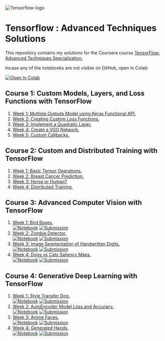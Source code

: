 
![Tensorflow-logo](https://camo.githubusercontent.com/aeb4f612bd9b40d81c62fcbebd6db44a5d4344b8b962be0138817e18c9c06963/68747470733a2f2f7777772e74656e736f72666c6f772e6f72672f696d616765732f74665f6c6f676f5f686f72697a6f6e74616c2e706e67)

# Tensorflow : Advanced Techniques Solutions

This repository contains my solutions for the Coursera course [TensorFlow: Advanced Techniques Specialization.](https://www.coursera.org/specializations/tensorflow-advanced-techniques)  

Incase any of the notebooks are not visible on GitHub, open in Colab:



[![Open In Colab](https://colab.research.google.com/assets/colab-badge.svg)](https://colab.research.google.com/github/shreyasvedpathak/Tensorflow-Advanced-Techniques-Solutions/blob/master)


## Course 1: Custom Models, Layers, and Loss Functions with TensorFlow

1. [Week 1: Multiple Outputs Model using Keras Functional API.](Course-1/../Course%201/Week1_Assignment.ipynb)
2. [Week 2: Creating Custom Loss Functions.](Course-1/../Course%201/Week2_Assignment.ipynb)
3. [Week 3: Implement a Quadratic Layer.](Course-1/../Course%201/Week3_Assignment.ipynb)
4. [Week 4: Create a VGG Network.](Course-1/../Course%201/Week4_Assignment.ipynb)
5. [Week 5: Custom Callbacks.](Course-1/../Course%201/../Course%201/Week5_Bonus%20Notebook.ipynb)

## Course 2: Custom and Distributed Training with TensorFlow

1. [Week 1: Basic Tensor Operations.](Course-2/../Course%202/Week1_Assignment.ipynb)
2. [Week 2: Breast Cancer Prediction.](Course-2/../Course%202/Week2_Assignment.ipynb)
3. [Week 3: Horse or Human?](Course-2/../Course%202/Week3_Assignment.ipynb)
4. [Week 4: Distributed Training.](Course-2/../Course%202/Week4_Assignment.ipynb)

## Course 3: Advanced Computer Vision with TensorFlow

1. [Week 1: Bird Boxes.](Course-3/../Course%203/Week%201/)  
   [![Notebook](https://img.shields.io/badge/-Notebook-blue)](Course-3/../Course%203/Week%201/Week1_Assignment.ipynb)
   [![Submission](https://img.shields.io/badge/-birds.h5-brightgreen)](Course-3/../Course%203/Week%201/birds.h5) 
2. [Week 2: Zombie Detector.](Course-3/../Course%203/Week%202/)  
   [![Notebook](https://img.shields.io/badge/-Notebook-blue)](Course-3/../Course%203/Week%202/Week2_Assignment.ipynb)
   [![Submission](https://img.shields.io/badge/-results.data-brightgreen)](Course-3/../Course%203/Week%202/results.data)
3. [Week 3: Image Segmentation of Handwritten Digits.](Course-3/../Course%203/Week%203/)  
   [![Notebook](https://img.shields.io/badge/-Notebook-blue)](Course-3/../Course%203/Week%203/Week3_Assignment.ipynb)
   [![Submission](https://img.shields.io/badge/-model.h5-brightgreen)](Course-3/../Course%203/Week%203/model.h5)
4. [Week 4: Dogs vs Cats Saliency Maps.](Course-3/../Course%203/Week%204/)  
   [![Notebook](https://img.shields.io/badge/-Notebook-blue)](Course-3/../Course%203/Week%204/Week4_Assignment.ipynb)
   [![Submission](https://img.shields.io/badge/-images.zip-brightgreen)](Course-3/../Course%203/Week%204/images.zip)

## Course 4: Generative Deep Learning with TensorFlow

1. [Week 1: Style Transfer Dog.](Course-4/../Course%204/Week%201/)  
   [![Notebook](https://img.shields.io/badge/-Notebook-blue)](Course-4/../Course%204/Week%201/Week1_Assignment.ipynb)
   [![Submission](https://img.shields.io/badge/-doggo.png-brightgreen)](Course-4/../Course%204/Week%201/doggo.png) 
2. [Week 2: AutoEncoder Model Loss and Accuracy.](Course-4/../Course%204/Week%202/)  
   [![Notebook](https://img.shields.io/badge/-Notebook-blue)](Course-4/../Course%204/Week%202/Week2_Assignment.ipynb)
   [![Submission](https://img.shields.io/badge/-mymodel.h5-brightgreen)](Course-4/../Course%204/Week%202/mymodel.h5)
3. [Week 3: Anime Faces.](Course-4/../Course%204/Week%203/)  
   [![Notebook](https://img.shields.io/badge/-Notebook-blue)](Course-4/../Course%204/Week%203/Week3_Assignment.ipynb)
   [![Submission](https://img.shields.io/badge/-anime.h5-brightgreen)](Course-4/../Course%204/Week%203/anime.h5)
4. [Week 4: Generated Hands.](Course-4/../Course%204/Week%204/)  
   [![Notebook](https://img.shields.io/badge/-Notebook-blue)](Course-4/../Course%204/Week%204/Week4_Assignment.ipynb)
   [![Submission](https://img.shields.io/badge/-images.zip-brightgreen)](Course-4/../Course%204/Week%204/mysigns.zip)